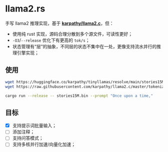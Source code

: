 ﻿# llama2.rs

手写 llama2 推理实现，基于 **[karpathy/llama2.c](https://github.com/karpathy/llama2.c)**，但：

- 使用纯 rust 实现，源码合理分散到多个源文件，可读性更好；
- `-O3`/`--release` 优化下有更高的 `tok/s`；
- 状态管理有“层”的抽象，不同层的状态不集中在一处，更像支持流水并行的推理引擎实现；

## 使用

```bash
wget https://huggingface.co/karpathy/tinyllamas/resolve/main/stories15M.bin
wget https://raw.githubusercontent.com/karpathy/llama2.c/master/tokenizer.bin

cargo run --release -- stories15M.bin --prompt "Once upon a time,"
```

## 目标

- [x] 支持提示词批量输入；
- [ ] 添加注释；
- [ ] 支持问答模式；
- [ ] 支持多核并行加速/向量化加速；
